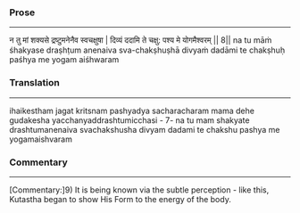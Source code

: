 ### Prose 
 --- 
न तु मां शक्यसे द्रष्टुमनेनैव स्वचक्षुषा |
दिव्यं ददामि ते चक्षु: पश्य मे योगमैश्वरम् || 8||
na tu māṁ śhakyase draṣhṭum anenaiva sva-chakṣhuṣhā
divyaṁ dadāmi te chakṣhuḥ paśhya me yogam aiśhwaram

### Translation 
 --- 
ihaikestham jagat kritsnam pashyadya sacharacharam mama dehe gudakesha yacchanyaddrashtumicchasi - 7- na tu mam shakyate drashtumanenaiva svachakshusha divyam dadami te chakshu pashya me yogamaishvaram

### Commentary 
 --- 
[Commentary:]9) It is being known via the subtle perception - like this, Kutastha began to show His Form to the energy of the body.